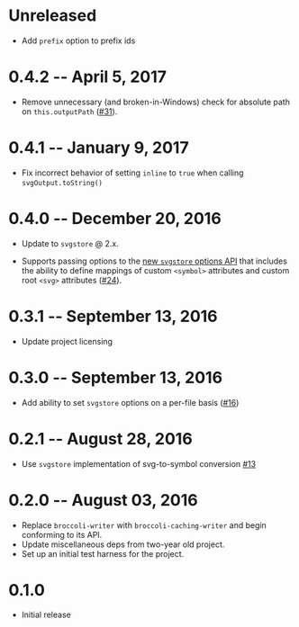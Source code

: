 # Unreleased

- Add `prefix` option to prefix ids

# 0.4.2 -- April 5, 2017

- Remove unnecessary (and broken-in-Windows) check for absolute path on `this.outputPath` ([#31](https://github.com/svgstore/broccoli-svgstore/pull/31)).


# 0.4.1 -- January 9, 2017

- Fix incorrect behavior of setting `inline` to `true` when calling `svgOutput.toString()`


# 0.4.0 -- December 20, 2016

- Update to `svgstore` @ 2.x.
 + Supports passing options to the [new `svgstore` options API](https://github.com/svgstore/svgstore#options)
 that includes the ability to define mappings of custom `<symbol>`
 attributes and custom root `<svg>` attributes ([#24](https://github.com/svgstore/broccoli-svgstore/pull/24)).


# 0.3.1 -- September 13, 2016
- Update project licensing


# 0.3.0 -- September 13, 2016
- Add ability to set `svgstore` options on a per-file basis ([#16](https://github.com/svgstore/broccoli-svgstore/pull/16))


# 0.2.1 -- August 28, 2016
- Use `svgstore` implementation of svg-to-symbol conversion [#13](https://github.com/svgstore/broccoli-svgstore/pull/13)


# 0.2.0 -- August 03, 2016
- Replace `broccoli-writer` with `broccoli-caching-writer` and begin conforming to its API.
- Update miscellaneous deps from two-year old project.
- Set up an initial test harness for the project.


# 0.1.0
- Initial release
